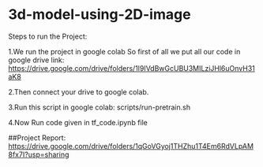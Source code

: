 # 3d-model-using-2D-image

Steps to run the Project:

1.We run the project in google colab So first of all we put all our code in google drive link:
https://drive.google.com/drive/folders/1l9IVdBwGcUBU3MILziJHl6uOnvH31aK8

2.Then connect your drive to google colab.

3.Run this script in google colab: scripts/run-pretrain.sh

4.Now Run code given in tf_code.ipynb file

##Project Report: https://drive.google.com/drive/folders/1qGoVGyoj1THZhu1T4Em6RdVLpAM8fx7I?usp=sharing
